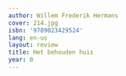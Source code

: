 ```yaml
---
author: Willem Frederik Hermans
cover: 214.jpg
isbn: '9789023429524'
lang: en-us
layout: review
title: Het behouden huis
year: 0
---
```


